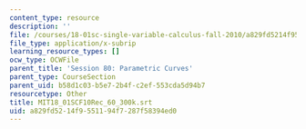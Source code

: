 ```yaml
---
content_type: resource
description: ''
file: /courses/18-01sc-single-variable-calculus-fall-2010/a829fd5214f9551194f7287f58394ed0_MIT18_01SCF10Rec_60_300k.vtt
file_type: application/x-subrip
learning_resource_types: []
ocw_type: OCWFile
parent_title: 'Session 80: Parametric Curves'
parent_type: CourseSection
parent_uid: b58d1c03-b5e7-2b4f-c2ef-553cda5d94b7
resourcetype: Other
title: MIT18_01SCF10Rec_60_300k.srt
uid: a829fd52-14f9-5511-94f7-287f58394ed0
---
```

